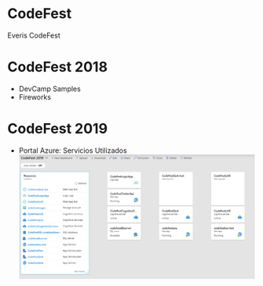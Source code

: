 # CodeFest
Everis CodeFest

# CodeFest 2018
- DevCamp Samples
-  Fireworks

# CodeFest 2019
- Portal Azure: Servicios Utilizados
![Portal Azure - Servicios Utilizados](CodeFest2019/CodeFest_PortalAzure.png)
